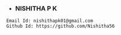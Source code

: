 - ### NISHITHA P K

```
Email Id: nishithapk01@gmail.com
Github Id: https://github.com/Nishitha56

```
